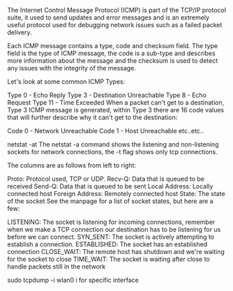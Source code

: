 The Internet Control Message Protocol (ICMP) is part of the TCP/IP protocol suite, 
it used to send updates and error messages and is an extremely useful protocol used for debugging network issues such as a failed packet delivery.

Each ICMP message contains a type, code and checksum field. 
The type field is the type of ICMP message, the code is a sub-type and describes more 
information about the message and the checksum is used to detect any issues with the integrity of the message.

Let's look at some common ICMP Types:

Type 0 - Echo Reply
Type 3 - Destination Unreachable
Type 8 - Echo Request
Type 11 - Time Exceeded
When a packet can't get to a destination, Type 3 ICMP message is generated, within Type 3 there are 16 code values that will further describe why it can't get to the destination:

Code 0 - Network Unreachable
Code 1 - Host Unreachable
etc..etc..

netstat -at
The netstat -a command shows the listening and non-listening sockets for network connections, the -t flag shows only tcp connections.

The columns are as follows from left to right:

Proto: Protocol used, TCP or UDP.
Recv-Q: Data that is queued to be received
Send-Q: Data that is queued to be sent
Local Address: Locally connected host
Foreign Address: Remotely connected host
State: The state of the socket
See the manpage for a list of socket states, but here are a few:

LISTENING: The socket is listening for incoming connections, 
remember when we make a TCP connection our destination has to be listening for us before we can connect.
SYN_SENT: The socket is actively attempting to establish a connection.
ESTABLISHED: The socket has an established connection
CLOSE_WAIT: The remote host has shutdown and we're waiting for the socket to close
TIME_WAIT: The socket is waiting after close to handle packets still in the network

sudo tcpdump -i wlan0
  i for specific interface
